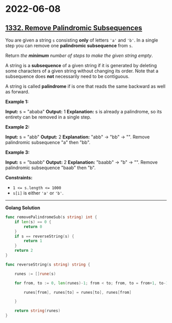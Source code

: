 # 2022-06-08

## [1332. Remove Palindromic Subsequences](https://leetcode.com/problems/remove-palindromic-subsequences/)

You are given a string `s` consisting **only** of letters `'a'` and `'b'`. In a single step you can remove one **palindromic subsequence** from `s`.

Return _the **minimum** number of steps to make the given string empty_.

A string is a **subsequence** of a given string if it is generated by deleting some characters of a given string without changing its order. Note that a subsequence does **not** necessarily need to be contiguous.

A string is called **palindrome** if is one that reads the same backward as well as forward.

**Example 1:**

**Input:** s = "ababa"
**Output:** 1
**Explanation:** s is already a palindrome, so its entirety can be removed in a single step.

**Example 2:**

**Input:** s = "abb"
**Output:** 2
**Explanation:** "abb" -> "bb" -\> "".
Remove palindromic subsequence "a" then "bb".

**Example 3:**

**Input:** s = "baabb"
**Output:** 2
**Explanation:** "baabb" -\> "b" -\> "".
Remove palindromic subsequence "baab" then "b".

**Constraints:**

- `1 <= s.length <= 1000`
- `s[i]` is either `'a'` or `'b'`.

---

**Golang Solution**

```go
func removePalindromeSub(s string) int {
    if len(s) == 0 {
        return 0
    }
    if s == reverseString(s) {
        return 1
    }
    return 2
}

func reverseString(s string) string {

    runes := []rune(s)

    for from, to := 0, len(runes)-1; from < to; from, to = from+1, to-1 {

        runes[from], runes[to] = runes[to], runes[from]

    }

    return string(runes)
}
```
